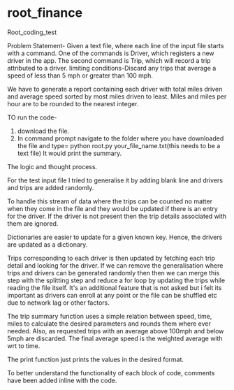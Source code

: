 # root_finance
Root_coding_test

Problem Statement-
Given a text file, where each line of the input file starts with a command. One of the commands is Driver, which registers a new driver in the app. The second command is Trip, which will record a trip attributed to a driver.
limiting conditions-Discard any trips that average a speed of less than 5 mph or greater than 100 mph.

We have to generate a report containing each driver with total miles driven and average speed sorted by most miles driven to least. Miles and miles per hour are to be rounded to the nearest integer.

TO run the code-

1. download the file.
2. In command prompt navigate to the folder where you have downloaded the file and type= python root.py your_file_name.txt(this needs to be a text file)
It would print the summary.

The logic and thought process.

For the test input file I tried to generalise it by adding blank line and drivers and trips are added randomly.

To handle this stream of data where the trips can be counted no matter when they come in the file and they would be updated if there is an entry for the driver. If the driver is not present then the trip details associated with them are ignored.

Dictionaries are easier to update for a given known key. Hence, the drivers are updated as a dictionary.

Trips corresponding to each driver is then updated by fetching each trip detail and looking for the driver. If we can remove the generalisation where trips and drivers can be generated randomly then then we can merge this step with the splitting step and reduce a for loop by updating the trips while reading the file itself. It's an additional feature that is not asked but i felt its important as drivers can enroll at any point or the file can be shuffled etc due to network lag or other factors.

The trip summary function uses a simple relation between speed, time, miles to calculate the desired parameters and rounds them where ever needed. Also, as requested trips with an average above 100mph and below 5mph are discarded. The final average speed is the weighted average with wrt to time.

The print function just prints the values in the desired format.

To better understand the functionality of each block of code, comments have been added inline with the code.
